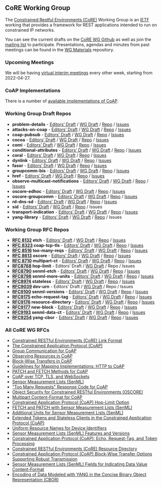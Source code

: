 ## CoRE Working Group

The [Constrained Restful Environments (CoRE)](https://datatracker.ietf.org/wg/core/) Working Group is an [IETF](https://ietf.org/) working that provides a framework for REST applications intended to run on constrained IP networks.

You can see the current drafts on the [CoRE WG Github](https://github.com/core-wg/) as well as join the [mailing list](https://www.ietf.org/mailman/listinfo/core) to participate. Presentations, agendas and minutes from past meetings can be found in the [WG Materials](https://github.com/core-wg/wg-materials) repository.

### Upcoming Meetings

We will be having [virtual interim meetings](https://datatracker.ietf.org/meeting/upcoming) every other week, starting from 2022-04-27.

<!--
We will meet at [IETF 113](https://datatracker.ietf.org/meeting/114/session/core), on TBD
-->

### CoAP Implementations

There is a number of [available implementations of CoAP](http://coap.technology).

### Working Group Draft Repos

* **problem-details** -
[Editors’ Draft](https://core-wg.github.io/core-problem-details/draft-ietf-core-problem-details.html) /
[WG Draft](https://tools.ietf.org/html/draft-ietf-core-problem-details) /
[Repo](https://github.com/core-wg/core-problem-details) /
[Issues](https://github.com/core-wg/core-problem-details/issues)
* **attacks-on-coap** -
[Editors’ Draft](https://core-wg.github.io/attacks-on-coap/#go.draft-ietf-core-attacks-on-coap.html) /
[WG Draft](https://datatracker.ietf.org/doc/html/draft-ietf-core-attacks-on-coap) /
[Repo](https://github.com/core-wg/attacks-on-coap) /
[Issues](https://github.com/core-wg/attacks-on-coap/issues)
* **coap-pubsub** -
[Editors’ Draft](https://core-wg.github.io/coap-pubsub/draft-ietf-core-coap-pubsub.html) /
[WG Draft](https://tools.ietf.org/html/draft-ietf-core-coap-pubsub) /
[Repo](https://github.com/core-wg/coap-pubsub) /
[Issues](https://github.com/core-wg/coap-pubsub/issues)
* **cocoa** -
[Editors’ Draft](https://core-wg.github.io/cocoa/draft-ietf-core-cocoa.html) /
[WG Draft](https://tools.ietf.org/html/draft-ietf-core-cocoa) /
[Repo](https://github.com/core-wg/cocoa) /
[Issues](https://github.com/core-wg/cocoa/issues)
* **comi** -
[Editors’ Draft](https://core-wg.github.io/comi/draft-ietf-core-comi.html) /
[WG Draft](https://tools.ietf.org/html/draft-ietf-core-comi) /
[Repo](https://github.com/core-wg/comi) /
[Issues](https://github.com/core-wg/comi/issues)
* **conditional-attributes** -
[Editors’ Draft](https://core-wg.github.io/conditional-attributes/#go.draft-ietf-core-conditional-attributes.html) /
[WG Draft](https://tools.ietf.org/html/draft-ietf-core-conditional-attributes) /
[Repo](https://github.com/core-wg/conditional-attributes) /
[Issues](https://github.com/core-wg/conditional-attributes/issues)
* **coral** -
[Editors’ Draft](https://core-wg.github.io/coral/#go.draft-ietf-core-coral.html) /
[WG Draft](https://tools.ietf.org/html/draft-ietf-core-coral) /
[Repo](https://github.com/core-wg/coral) /
[Issues](https://github.com/core-wg/coral/issues)
* **dynlink** -
[Editors’ Draft](https://core-wg.github.io/dynlink/draft-ietf-core-dynlink.html) /
[WG Draft](https://tools.ietf.org/html/draft-ietf-core-dynlink) /
[Repo](https://github.com/core-wg/dynlink) /
[Issues](https://github.com/core-wg/dynlink/issues)
* **fasor** -
[Editors’ Draft](https://core-wg.github.io/fasor/draft-ietf-core-fasor.html) /
[WG Draft](https://tools.ietf.org/html/draft-ietf-core-fasor) /
[Repo](https://github.com/core-wg/fasor) /
[Issues](https://github.com/core-wg/fasor/issues)
* **groupcomm-bis** -
[Editors’ Draft](https://core-wg.github.io/groupcomm-bis/#go.draft-ietf-core-groupcomm-bis.html) /
[WG Draft](https://tools.ietf.org/html/draft-ietf-core-groupcomm-bis) /
[Repo](https://github.com/core-wg/groupcomm-bis) /
[Issues](https://github.com/core-wg/groupcomm-bis/issues)
* **href** -
[Editors’ Draft](https://core-wg.github.io/href/#go.draft-ietf-core-href.html) /
[WG Draft](https://tools.ietf.org/html/draft-ietf-core-href) /
[Repo](https://github.com/core-wg/href) /
[Issues](https://github.com/core-wg/href/issues)
* **observe-multicast-notifications** -
[Editors’ Draft](https://core-wg.github.io/observe-multicast-notifications/draft-ietf-core-observe-multicast-notifications.html) /
[WG Draft](https://datatracker.ietf.org/doc/html/draft-ietf-core-observe-multicast-notifications) /
[Repo](https://github.com/core-wg/observe-multicast-notifications) /
[Issues](https://github.com/core-wg/observe-multicast-notifications/issues)
* **oscore-edhoc** -
[Editors’ Draft](https://core-wg.github.io/oscore-edhoc/draft-ietf-core-oscore-edhoc.html) /
[WG Draft](https://datatracker.ietf.org/doc/html/draft-ietf-core-oscore-edhoc) /
[Repo](https://github.com/core-wg/oscore-edhoc) /
[Issues](https://github.com/core-wg/oscore-edhoc/issues)
* **oscore-groupcomm** -
[Editors’ Draft](https://core-wg.github.io/oscore-groupcomm/draft-ietf-core-oscore-groupcomm.html) /
[WG Draft](https://tools.ietf.org/html/draft-ietf-core-oscore-groupcomm) /
[Repo](https://github.com/core-wg/oscore-groupcomm) /
[Issues](https://github.com/core-wg/oscore-groupcomm/issues)
* **rd-dns-sd** -
[Editors’ Draft](https://core-wg.github.io/rd-dns-sd/draft-ietf-core-rd-dns-sd.html) /
[WG Draft](https://tools.ietf.org/html/draft-ietf-core-rd-dns-sd) /
[Repo](https://github.com/core-wg/rd-dns-sd) /
[Issues](https://github.com/core-wg/rd-dns-sd/issues)
* **sid** -
[Editors’ Draft](https://core-wg.github.io/yang-cbor/draft-ietf-core-sid-latest.html) /
[WG Draft](https://tools.ietf.org/html/draft-ietf-core-sid) /
[Repo](https://github.com/core-wg/yang-cbor) /
Issues
* **transport-indication** -
[Editors’ Draft](https://core-wg.github.io/transport-indication/draft-ietf-core-transport-indication.html) /
[WG Draft](https://datatracker.ietf.org/doc/draft-ietf-core-transport-indication) /
[Repo](https://github.com/core-wg/transport-indication) /
[Issues](https://github.com/core-wg/transport-indication/issues)
* **yang-library** -
[Editors’ Draft](https://core-wg.github.io/yang-cbor/draft-ietf-core-yang-library-latest.html) /
[WG Draft](https://tools.ietf.org/html/draft-ietf-core-yang-library) /
[Repo](https://github.com/core-wg/yang-cbor) /
Issues

### Working Group RFC Repos

* **[RFC 8132](https://tools.ietf.org/html/rfc8132) etch** -
[Editors’ Draft](https://core-wg.github.io/etch/) /
[WG Draft](https://tools.ietf.org/html/draft-ietf-core-etch) /
[Repo](https://github.com/core-wg/etch) /
[Issues](https://github.com/core-wg/etch/issues)
* **[RFC 8323](https://tools.ietf.org/html/rfc8323) coap-tcp-tls** -
[Editors’ Draft](https://core-wg.github.io/coap-tcp-tls/draft-ietf-core-coap-tcp-tls.html) /
[WG Draft](https://tools.ietf.org/html/draft-ietf-core-coap-tcp-tls) /
[Repo](https://github.com/core-wg/coap-tcp-tls) /
[Issues](https://github.com/core-wg/coap-tcp-tls/issues)
* **[RFC 8516](https://tools.ietf.org/html/rfc8516) too-many-reqs** -
[Editors’ Draft](https://core-wg.github.io/too-many-reqs/draft-ietf-core-too-many-reqs.html) /
[WG Draft](https://tools.ietf.org/html/draft-ietf-core-too-many-reqs) /
[Repo](https://github.com/core-wg/too-many-reqs) /
[Issues](https://github.com/core-wg/too-many-reqs/issues)
* **[RFC 8613](https://tools.ietf.org/html/rfc8613) oscore** -
[Editors’ Draft](https://core-wg.github.io/oscore/draft-ietf-core-object-security.html) /
[WG Draft](https://tools.ietf.org/html/draft-ietf-core-object-security) /
[Repo](https://github.com/core-wg/oscore) /
[Issues](https://github.com/core-wg/oscore/issues) 
* **[RFC 8710](https://tools.ietf.org/html/rfc8710) multipart-ct** -
[Editors’ Draft](https://core-wg.github.io/multipart-ct/draft-ietf-core-multipart-ct.html) /
[WG Draft](https://tools.ietf.org/html/draft-ietf-core-multipart-ct) /
[Repo](https://github.com/core-wg/multipart-ct) /
[Issues](https://github.com/core-wg/multipart-ct/issues)
* **[RFC8768](https://tools.ietf.org/html/rfc8768) hop-limit** -
Editors’ Draft /
[WG Draft](https://tools.ietf.org/html/draft-ietf-core-hop-limit) /
Repo /
Issues
* **[RFC8790](https://tools.ietf.org/html/rfc8790) senml-etch** -
[Editors’ Draft](https://core-wg.github.io/senml-etch/#go.draft-ietf-core-senml-etch.html) /
[WG Draft](https://tools.ietf.org/html/draft-ietf-core-senml-etch) /
[Repo](https://github.com/core-wg/senml-etch) /
[Issues](https://github.com/core-wg/senml-etch/issues)
* **[RFC8798](https://tools.ietf.org/html/rfc8798) senml-more-units** -
[Editors’ Draft](https://core-wg.github.io/senml-more-units/#go.draft-ietf-core-senml-more-units.html) /
[WG Draft](https://tools.ietf.org/html/draft-ietf-core-senml-more-units) /
[Repo](https://github.com/core-wg/senml-more-units) /
[Issues](https://github.com/core-wg/senml-more-units/issues)
* **[RFC8974](https://tools.ietf.org/html/rfc8974) stateless** -
[Editors’ Draft](https://core-wg.github.io/stateless/#go.draft-ietf-core-stateless.html) /
[WG Draft](https://tools.ietf.org/html/draft-ietf-core-stateless) /
[Repo](https://github.com/core-wg/stateless) /
[Issues](https://github.com/core-wg/stateless/issues)
* **[RFC9039](https://tools.ietf.org/html/rfc9039) dev-urn** -
Editors’ Draft /
[WG Draft](https://tools.ietf.org/html/draft-ietf-core-dev-urn) /
Repo /
Issues
* **[RFC9100](https://tools.ietf.org/html/rfc9100) senml-versions** -
[Editors’ Draft](https://core-wg.github.io/senml-versions/draft-ietf-core-senml-versions.html) /
[WG Draft](https://tools.ietf.org/html/draft-ietf-core-senml-versions) /
[Repo](https://github.com/core-wg/senml-versions) /
[Issues](https://github.com/core-wg/senml-versions/issues)
* **[RFC9175](https://tools.ietf.org/html/rfc9175) echo-request-tag** -
[Editors’ Draft](https://core-wg.github.io/echo-request-tag/draft-ietf-core-echo-request-tag.html) /
[WG Draft](https://tools.ietf.org/html/draft-ietf-core-echo-request-tag) /
[Repo](https://github.com/core-wg/echo-request-tag) /
[Issues](https://github.com/core-wg/echo-request-tag/issues)
* **[RFC9176](https://tools.ietf.org/html/rfc9176) resource-directory** -
[Editors’ Draft](https://core-wg.github.io/resource-directory/draft-ietf-core-resource-directory.html) /
[WG Draft](https://tools.ietf.org/html/draft-ietf-core-resource-directory) /
[Repo](https://github.com/core-wg/resource-directory) /
[Issues](https://github.com/core-wg/resource-directory/issues)
* **[RFC9177](https://tools.ietf.org/html/rfc9177) new-block** -
[Editors’ Draft](https://core-wg.github.io/new-block/draft-ietf-core-new-block.html) /
[WG Draft](https://tools.ietf.org/html/draft-ietf-core-new-block) /
[Repo](https://github.com/core-wg/new-block) /
[Issues](https://github.com/core-wg/new-block/issues)
* **[RFC9193](https://tools.ietf.org/html/rfc9193) senml-data-ct** -
[Editors’ Draft](https://core-wg.github.io/senml-data-ct/#go.draft-ietf-core-senml-data-ct.html) /
[WG Draft](https://tools.ietf.org/html/draft-ietf-core-senml-data-ct) /
[Repo](https://github.com/core-wg/senml-data-ct) /
[Issues](https://github.com/core-wg/senml-data-ct/issues)
* **[RFC9254](https://tools.ietf.org/html/rfc9254) yang-cbor** -
[Editors’ Draft](https://core-wg.github.io/yang-cbor/draft-ietf-core-yang-cbor-latest.html) /
[WG Draft](https://tools.ietf.org/html/draft-ietf-core-yang-cbor) /
[Repo](https://github.com/core-wg/yang-cbor) /
[Issues](https://github.com/core-wg/yang-cbor/issues)

### All CoRE WG RFCs

* [Constrained RESTful Environments (CoRE) Link Format](https://tools.ietf.org/html/rfc6690)
* [The Constrained Application Protocol (CoAP)](https://tools.ietf.org/html/rfc7252)
* [Group Communication for CoAP](https://tools.ietf.org/html/rfc7390)
* [Observing Resources in CoAP](https://tools.ietf.org/html/rfc7641)
* [Block-Wise Transfers in CoAP](https://tools.ietf.org/html/rfc7959)
* [Guidelines for Mapping Implementations: HTTP to CoAP](https://tools.ietf.org/html/rfc8075)
* [PATCH and FETCH Methods for CoAP](https://tools.ietf.org/html/rfc8132)
* [CoAP over TCP, TLS, and WebSockets](https://tools.ietf.org/html/rfc8323)
* [Sensor Measurement Lists (SenML)](https://tools.ietf.org/html/rfc8428)
* ["Too Many Requests" Response Code for CoAP](https://tools.ietf.org/html/rfc8516)
* [Object Security for Constrained RESTful Environments (OSCORE)](https://tools.ietf.org/html/rfc8613)
* [Multipart Content-Format for CoAP](https://tools.ietf.org/html/rfc8710)
* [Constrained Application Protocol (CoAP) Hop-Limit Option](https://tools.ietf.org/html/rfc8768)
* [FETCH and PATCH with Sensor Measurement Lists (SenML)](https://tools.ietf.org/html/rfc8790)
* [Additional Units for Sensor Measurement Lists (SenML)](https://tools.ietf.org/html/rfc8798)
* [Extended Tokens and Stateless Clients in the Constrained Application Protocol (CoAP)](https://tools.ietf.org/html/rfc8974)
* [Uniform Resource Names for Device Identifiers](https://tools.ietf.org/html/rfc9039)
* [Sensor Measurement Lists (SenML) Features and Versions](https://tools.ietf.org/html/rfc9100)
* [Constrained Application Protocol (CoAP): Echo, Request-Tag, and Token Processing](https://tools.ietf.org/html/rfc9175)
* [Constrained RESTful Environments (CoRE) Resource Directory](https://tools.ietf.org/html/rfc9176)
* [Constrained Application Protocol (CoAP) Block-Wise Transfer Options Supporting Robust Transmission](https://datatracker.ietf.org/doc/html/rfc9177)
* [Sensor Measurement Lists (SenML) Fields for Indicating Data Value Content-Format](https://datatracker.ietf.org/doc/html/rfc9193)
* [Encoding of Data Modeled with YANG in the Concise Binary Object Representation (CBOR)](https://datatracker.ietf.org/doc/html/rfc9254)
